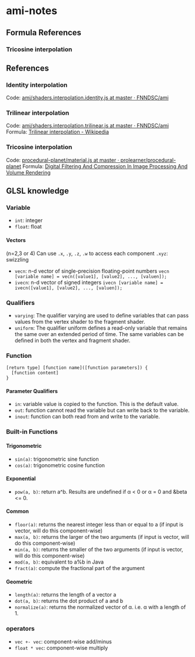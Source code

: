 # ami-notes

## Formula References

### Tricosine interpolation

## References

### Identity interpolation

Code: [ami/shaders.interpolation.identity.js at master · FNNDSC/ami](https://github.com/FNNDSC/ami/blob/master/src/shaders/interpolation/shaders.interpolation.identity.js)

### Trilinear interpolation

Code: [ami/shaders.interpolation.trilinear.js at master · FNNDSC/ami](https://github.com/FNNDSC/ami/blob/master/src/shaders/interpolation/shaders.interpolation.trilinear.js)
Formula: [Trilinear interpolation - Wikipedia](https://en.wikipedia.org/wiki/Trilinear_interpolation)

### Tricosine interpolation

Code: [procedural-planet/material.js at master · prolearner/procedural-planet](https://github.com/prolearner/procedural-planet/blob/master/shader/material.js)
Formula: [Digital Filtering And Compression In Image Processing And Volume Rendering](https://people.redhat.com/jnovy/files/dissertation-jnovy.pdf)

## GLSL knowledge

### Variable

- `int`: integer
- `float`: float

#### Vectors

(n=2,3 or 4)
Can use `.x`, `.y`, `.z`, `.w` to access each component
`.xyz`: swizzling

- `vecn`: n-d vector of single-precision floating-point numbers
  `vecn [variable name] = vecn([value1], [value2], ..., [valuen]);`
- `ivecn`: n-d vector of signed integers
  `ivecn [variable name] = ivecn([value1], [value2], ..., [valuen]);`

### Qualifiers

- `varying`: The qualifier varying are used to define variables that can pass values from the vertex shader to the fragment shader.
- `uniform`: The qualifier uniform defines a read-only variable that remains the same over an extended period of time. The same variables can be defined in both the vertex and fragment shader.

### Function

```
[return type] [function name]([function parameters]) {
  [function content]
}
```

#### Parameter Qualifiers

- `in`: variable value is copied to the function. This is the default value.
- `out`: function cannot read the variable but can write back to the variable.
- `inout`: function can both read from and write to the variable.

### Built-in Functions

#### Trigonometric

- `sin(a)`: trigonometric sine function
- `cos(a)`: trigonometric cosine function

#### Exponential

- `pow(a, b)`: return a^b. Results are undefined if α < 0 or α = 0 and &beta <= 0.

#### Common

- `floor(a)`: returns the nearest integer less than or equal to a
  (if input is vector, will do this component-wise)
- `max(a, b)`: returns the larger of the two arguments
  (if input is vector, will do this component-wise)
- `min(a, b)`: returns the smaller of the two arguments
  (if input is vector, will do this component-wise)
- `mod(a, b)`: equivalent to a%b in Java
- `fract(a)`: compute the fractional part of the argument

#### Geometric

- `length(a)`: returns the length of a vector a
- `dot(a, b)`: returns the dot product of a and b
- `normalize(a)`: returns the normalized vector of α. i.e. α with a length of 1.

### operators

- `vec +- vec`: component-wise add/minus
- `float * vec`: component-wise multiply
